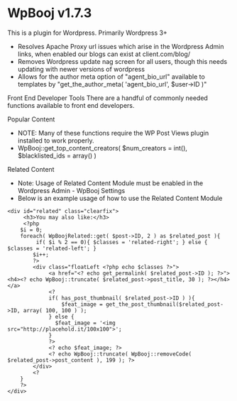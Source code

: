 WpBooj  v1.7.3
=======

This is a plugin for Wordpress. Primarily Wordpress 3+

- Resolves Apache Proxy url issues which arise in the Wordpress Admin links, when enabled our blogs can exist at client.com/blog/
- Removes Wordpress update nag screen for all users, though this needs updating with newer versions of wordpress
- Allows for the author meta option of "agent_bio_url" available to templates by "get_the_author_meta( 'agent_bio_url', $user->ID )"

Front End Developer Tools
There are a handful of commonly needed functions available to front end developers.

Popular Content
- NOTE: Many of these functions require the WP Post Views plugin installed to work properly.
- WpBooj::get_top_content_creators( $num_creators =  int(), $blacklisted_ids = array() )

Related Content
- Note: Usage of Related Content Module must be enabled in the Wordpress Admin - WpBooj Settings
- Below is an example usage of how to use the Related Content Module
```
<div id="related" class="clearfix">
     <h3>You may also like:</h3>
     <?php
	$i = 0;
	foreach( WpBoojRelated::get( $post->ID, 2 ) as $related_post ){
		 if( $i % 2 == 0){ $classes = 'related-right'; } else { $classes = 'related-left'; }
		$i++;
		?>
		<div class="floatLeft <?php echo $classes ?>">
		     <a href="<? echo get_permalink( $related_post->ID ); ?>"><h4><? echo WpBooj::truncate( $related_post->post_title, 30 ); ?></h4></a>
		     <?
		     if( has_post_thumbnail( $related_post->ID ) ){
		     	 $feat_image = get_the_post_thumbnail($related_post->ID, array( 100, 100 ) );
		     } else {
		       $feat_image = '<img src="http://placehold.it/100x100">';
		     }
		     ?>
		     <? echo $feat_image; ?>
		     <? echo WpBooj::truncate( WpBooj::removeCode( $related_post->post_content ), 199 ); ?>
		</div>
		<?
	}
	?>
</div>
```